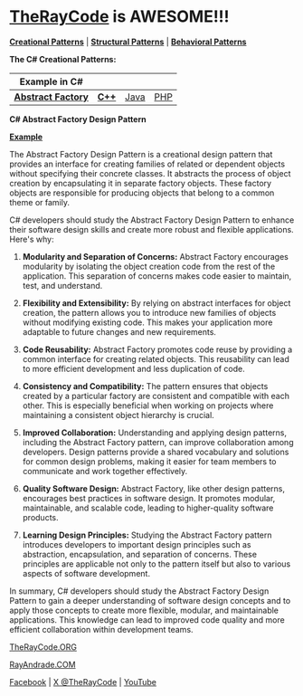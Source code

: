 # [TheRayCode](../../../README.md) is AWESOME!!!


**[Creational Patterns](../README.md)** | **[Structural Patterns](../../Structural/README.md)** | **[Behavioral Patterns](../../Behavioral/README.md)**

**The C# Creational Patterns:**

|Example in C#|   |   |   |
|---|---|---|---|
| [**Abstract Factory**](README.md) | [**C++**](../../../CPP/Creational/AbstractFactory/README.md) | [Java](../../../Java/Creational/AbstractFactory/README.md) | [PHP](../../../PHP/Creational/AbstractFactory/README.md) |

**C# Abstract Factory Design Pattern**

[**Example**](Show/README.md)

The Abstract Factory Design Pattern is a creational design pattern that provides an interface for creating families of related or dependent objects without specifying their concrete classes. It abstracts the process of object creation by encapsulating it in separate factory objects. These factory objects are responsible for producing objects that belong to a common theme or family.

C# developers should study the Abstract Factory Design Pattern to enhance their software design skills and create more robust and flexible applications. Here's why:

1. **Modularity and Separation of Concerns:** Abstract Factory encourages modularity by isolating the object creation code from the rest of the application. This separation of concerns makes code easier to maintain, test, and understand.

2. **Flexibility and Extensibility:** By relying on abstract interfaces for object creation, the pattern allows you to introduce new families of objects without modifying existing code. This makes your application more adaptable to future changes and new requirements.

3. **Code Reusability:** Abstract Factory promotes code reuse by providing a common interface for creating related objects. This reusability can lead to more efficient development and less duplication of code.

4. **Consistency and Compatibility:** The pattern ensures that objects created by a particular factory are consistent and compatible with each other. This is especially beneficial when working on projects where maintaining a consistent object hierarchy is crucial.

5. **Improved Collaboration:** Understanding and applying design patterns, including the Abstract Factory pattern, can improve collaboration among developers. Design patterns provide a shared vocabulary and solutions for common design problems, making it easier for team members to communicate and work together effectively.

6. **Quality Software Design:** Abstract Factory, like other design patterns, encourages best practices in software design. It promotes modular, maintainable, and scalable code, leading to higher-quality software products.

7. **Learning Design Principles:** Studying the Abstract Factory pattern introduces developers to important design principles such as abstraction, encapsulation, and separation of concerns. These principles are applicable not only to the pattern itself but also to various aspects of software development.

In summary, C# developers should study the Abstract Factory Design Pattern to gain a deeper understanding of software design concepts and to apply those concepts to create more flexible, modular, and maintainable applications. This knowledge can lead to improved code quality and more efficient collaboration within development teams.

[TheRayCode.ORG](https://www.TheRayCode.org)

[RayAndrade.COM](https://www.RayAndrade.com)

[Facebook](https://www.facebook.com/TheRayCode/) | [X @TheRayCode](https://www.x.com/TheRayCode/) | [YouTube](https://www.youtube.com/TheRayCode/)

